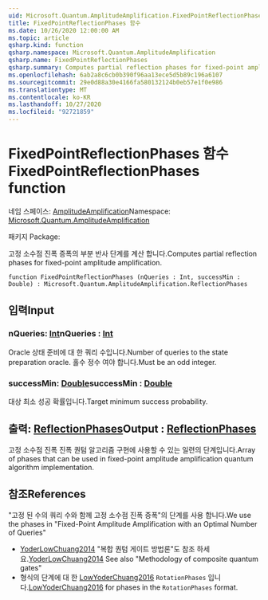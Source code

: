 ```yaml
---
uid: Microsoft.Quantum.AmplitudeAmplification.FixedPointReflectionPhases
title: FixedPointReflectionPhases 함수
ms.date: 10/26/2020 12:00:00 AM
ms.topic: article
qsharp.kind: function
qsharp.namespace: Microsoft.Quantum.AmplitudeAmplification
qsharp.name: FixedPointReflectionPhases
qsharp.summary: Computes partial reflection phases for fixed-point amplitude amplification.
ms.openlocfilehash: 6ab2a8c6cb0b390f96aa13ece5d5b89c196a6107
ms.sourcegitcommit: 29e0d88a30e4166fa580132124b0eb57e1f0e986
ms.translationtype: MT
ms.contentlocale: ko-KR
ms.lasthandoff: 10/27/2020
ms.locfileid: "92721859"
---
```

# <a name="fixedpointreflectionphases-function"></a><span data-ttu-id="60b39-102">FixedPointReflectionPhases 함수</span><span class="sxs-lookup"><span data-stu-id="60b39-102">FixedPointReflectionPhases function</span></span>

<span data-ttu-id="60b39-103">네임 스페이스: [AmplitudeAmplification](xref:Microsoft.Quantum.AmplitudeAmplification)</span><span class="sxs-lookup"><span data-stu-id="60b39-103">Namespace: [Microsoft.Quantum.AmplitudeAmplification](xref:Microsoft.Quantum.AmplitudeAmplification)</span></span>

<span data-ttu-id="60b39-104">패키지 [](https://nuget.org/packages/)</span><span class="sxs-lookup"><span data-stu-id="60b39-104">Package: [](https://nuget.org/packages/)</span></span>


<span data-ttu-id="60b39-105">고정 소수점 진폭 증폭의 부분 반사 단계를 계산 합니다.</span><span class="sxs-lookup"><span data-stu-id="60b39-105">Computes partial reflection phases for fixed-point amplitude amplification.</span></span>

```qsharp
function FixedPointReflectionPhases (nQueries : Int, successMin : Double) : Microsoft.Quantum.AmplitudeAmplification.ReflectionPhases
```


## <a name="input"></a><span data-ttu-id="60b39-106">입력</span><span class="sxs-lookup"><span data-stu-id="60b39-106">Input</span></span>

### <a name="nqueries--int"></a><span data-ttu-id="60b39-107">nQueries: [Int](xref:microsoft.quantum.lang-ref.int)</span><span class="sxs-lookup"><span data-stu-id="60b39-107">nQueries : [Int](xref:microsoft.quantum.lang-ref.int)</span></span>

<span data-ttu-id="60b39-108">Oracle 상태 준비에 대 한 쿼리 수입니다.</span><span class="sxs-lookup"><span data-stu-id="60b39-108">Number of queries to the state preparation oracle.</span></span> <span data-ttu-id="60b39-109">홀수 정수 여야 합니다.</span><span class="sxs-lookup"><span data-stu-id="60b39-109">Must be an odd integer.</span></span>


### <a name="successmin--double"></a><span data-ttu-id="60b39-110">successMin: [Double](xref:microsoft.quantum.lang-ref.double)</span><span class="sxs-lookup"><span data-stu-id="60b39-110">successMin : [Double](xref:microsoft.quantum.lang-ref.double)</span></span>

<span data-ttu-id="60b39-111">대상 최소 성공 확률입니다.</span><span class="sxs-lookup"><span data-stu-id="60b39-111">Target minimum success probability.</span></span>



## <a name="output--reflectionphases"></a><span data-ttu-id="60b39-112">출력: [ReflectionPhases](xref:Microsoft.Quantum.AmplitudeAmplification.ReflectionPhases)</span><span class="sxs-lookup"><span data-stu-id="60b39-112">Output : [ReflectionPhases](xref:Microsoft.Quantum.AmplitudeAmplification.ReflectionPhases)</span></span>

<span data-ttu-id="60b39-113">고정 소수점 진폭 진폭 퀀텀 알고리즘 구현에 사용할 수 있는 일련의 단계입니다.</span><span class="sxs-lookup"><span data-stu-id="60b39-113">Array of phases that can be used in fixed-point amplitude amplification quantum algorithm implementation.</span></span>

## <a name="references"></a><span data-ttu-id="60b39-114">참조</span><span class="sxs-lookup"><span data-stu-id="60b39-114">References</span></span>

<span data-ttu-id="60b39-115">"고정 된 수의 쿼리 수와 함께 고정 소수점 진폭 증폭"의 단계를 사용 합니다.</span><span class="sxs-lookup"><span data-stu-id="60b39-115">We use the phases in "Fixed-Point Amplitude Amplification with an Optimal Number of Queries"</span></span>

- <span data-ttu-id="60b39-116">[YoderLowChuang2014](https://arxiv.org/abs/1409.3305) "복합 퀀텀 게이트 방법론"도 참조 하세요.</span><span class="sxs-lookup"><span data-stu-id="60b39-116">[YoderLowChuang2014](https://arxiv.org/abs/1409.3305) See also "Methodology of composite quantum gates"</span></span>
- <span data-ttu-id="60b39-117">형식의 단계에 대 한 [LowYoderChuang2016](https://arxiv.org/abs/1603.03996) `RotationPhases` 입니다.</span><span class="sxs-lookup"><span data-stu-id="60b39-117">[LowYoderChuang2016](https://arxiv.org/abs/1603.03996) for phases in the `RotationPhases` format.</span></span>